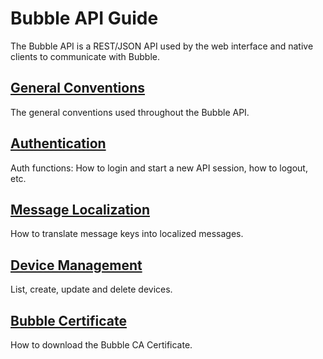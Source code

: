 # Bubble API Guide

The Bubble API is a REST/JSON API used by the web interface and native clients to communicate with Bubble.

## [General Conventions](general.md)
The general conventions used throughout the Bubble API.

## [Authentication](auth.md)
Auth functions: How to login and start a new API session, how to logout, etc.

## [Message Localization](message_localization.md)
How to translate message keys into localized messages. 

## [Device Management](devices.md)
List, create, update and delete devices.

## [Bubble Certificate](cert.md)
How to download the Bubble CA Certificate.
